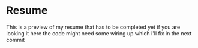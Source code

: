 # Resume
This is a preview of my resume that has to be completed yet 
if you are looking it here the code might need some wiring up which i'll fix in the next commit
